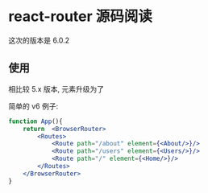 # react-router 源码阅读

这次的版本是 6.0.2


## 使用

相比较 5.x 版本, <Switch>元素升级为了<Routes>

简单的 v6 例子:

```jsx
function App(){
    return  <BrowserRouter>
        <Routes>
            <Route path="/about" element={<About/>}/>
            <Route path="/users" element={<Users/>}/>
            <Route path="/" element={<Home/>}/>
        </Routes>
    </BrowserRouter>
}
```
